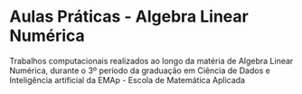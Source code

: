 # Aulas Práticas - Algebra Linear Numérica

Trabalhos computacionais realizados ao longo da matéria de Algebra Linear Numérica, durante o 3º período da graduação em Ciência de Dados e Inteligência artificial da EMAp - Escola de Matemática Aplicada

